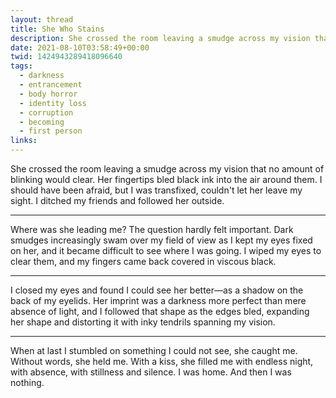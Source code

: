 ```yaml
---
layout: thread
title: She Who Stains
description: She crossed the room leaving a smudge across my vision that no amount of blinking would clear. Her fingertips bled black ink into the air around them. I should have been afraid, but I was transfixed, couldn't let her leave my sight. I ditched my friends and followed her outside.
date: 2021-08-10T03:58:49+00:00
twid: 1424943289418096640
tags:
  - darkness
  - entrancement
  - body horror
  - identity loss
  - corruption
  - becoming
  - first person
links:
---
```

<article class="thread">
<section class="tweet">
<p>She crossed the room leaving a smudge across my vision that no amount of blinking would clear. Her fingertips bled black ink into the air around them. I should have been afraid, but I was transfixed, couldn't let her leave my sight. I ditched my friends and followed her outside.</p>
</section>
<hr class="tweet_sep">
<section class="tweet">
<p>Where was she leading me? The question hardly felt important. Dark smudges increasingly swam over my field of view as I kept my eyes fixed on her, and it became difficult to see where I was going. I wiped my eyes to clear them, and my fingers came back covered in viscous black.</p>
</section>
<hr class="tweet_sep">
<section class="tweet">
<p>I closed my eyes and found I could see her better—as a shadow on the back of my eyelids. Her imprint was a darkness more perfect than mere absence of light, and I followed that shape as the edges bled, expanding her shape and distorting it with inky tendrils spanning my vision.</p>
</section>
<hr class="tweet_sep">
<section class="tweet">
<p>When at last I stumbled on something I could not see, she caught me. Without words, she held me. With a kiss, she filled me with endless night, with absence, with stillness and silence. I was home. And then I was nothing.</p>
</section>
</article>
